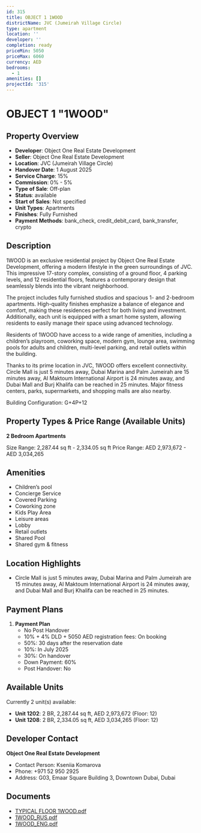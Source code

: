 ```yaml
---
id: 315
title: OBJECT 1 1WOOD
districtName: JVC (Jumeirah Village Circle)
type: apartment
location: ''
developer: ''
completion: ready
priceMin: 5050
priceMax: 6060
currency: AED
bedrooms:
  - 1
amenities: []
projectId: '315'
---
```


# OBJECT 1 "1WOOD"

## Property Overview
- **Developer**: Object One Real Estate Development
- **Seller**: Object One Real Estate Development
- **Location**: JVC (Jumeirah Village Circle)
- **Handover Date**: 1 August 2025
- **Service Charge**: 15%
- **Commission**: 0% - 5%
- **Type of Sale**: Off-plan
- **Status**: available
- **Start of Sales**: Not specified
- **Unit Types**: Apartments
- **Finishes**: Fully Furnished
- **Payment Methods**: bank_check, credit_debit_card, bank_transfer, crypto

## Description
1WOOD is an exclusive residential project by Object One Real Estate Development, offering a modern lifestyle in the green surroundings of JVC. This impressive 17-story complex, consisting of a ground floor, 4 parking levels, and 12 residential floors, features a contemporary design that seamlessly blends into the vibrant neighborhood.

The project includes fully furnished studios and spacious 1- and 2-bedroom apartments. High-quality finishes emphasize a balance of elegance and comfort, making these residences perfect for both living and investment. Additionally, each unit is equipped with a smart home system, allowing residents to easily manage their space using advanced technology.

Residents of 1WOOD have access to a wide range of amenities, including a children’s playroom, coworking space, modern gym, lounge area, swimming pools for adults and children, multi-level parking, and retail outlets within the building.

Thanks to its prime location in JVC, 1WOOD offers excellent connectivity. Circle Mall is just 5 minutes away, Dubai Marina and Palm Jumeirah are 15 minutes away, Al Maktoum International Airport is 24 minutes away, and Dubai Mall and Burj Khalifa can be reached in 25 minutes. Major fitness centers, parks, supermarkets, and shopping malls are also nearby.

Building Configuration: G+4P+12

## Property Types & Price Range (Available Units)
**2 Bedroom Apartments**

Size Range: 2,287.44 sq ft - 2,334.05 sq ft
Price Range: AED 2,973,672 - AED 3,034,265

## Amenities
- Children’s pool
- Concierge Service
- Covered Parking
- Coworking zone
- Kids Play Area
- Leisure areas
- Lobby
- Retail outlets
- Shared Pool
- Shared gym & fitness

## Location Highlights
- Circle Mall is just 5 minutes away, Dubai Marina and Palm Jumeirah are 15 minutes away, Al Maktoum International Airport is 24 minutes away, and Dubai Mall and Burj Khalifa can be reached in 25 minutes.

## Payment Plans
1. **Payment Plan**
   - No Post Handover
   - 10% + 4% DLD + 5050 AED registration fees: On booking
   - 50%: 30 days after the reservation date
   - 10%: In July 2025
   - 30%: On handover
   - Down Payment: 60%
   - Post Handover: No

## Available Units
Currently 2 unit(s) available:
- **Unit 1202**: 2 BR, 2,287.44 sq ft, AED 2,973,672 (Floor: 12)
- **Unit 1208**: 2 BR, 2,334.05 sq ft, AED 3,034,265 (Floor: 12)

## Developer Contact
**Object One Real Estate Development**
- Contact Person: Kseniia Komarova
- Phone: +971 52 950 2925
- Address: G03, Emaar Square Building 3, Downtown Dubai, Dubai

## Documents
- [TYPICAL FLOOR 1WOOD.pdf](https://cdn.geniemap.net/2023/07/17/rQ6AQgIsqnspfDW7mEJl1c6Oj4JsOd31UdvjICYL.pdf)
- [1WOOD_RUS.pdf](https://cdn.geniemap.net/2023/07/17/co23zmi52sNR2RDYLfyolIYnSrpKiB0ZtwUU7KkZ.pdf)
- [1WOOD_ENG.pdf](https://cdn.geniemap.net/2023/07/17/QemtpPl9qoZByyOFLulDbNDhjQsbkEBBhgQ4krru.pdf)

